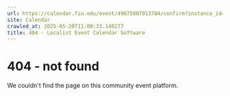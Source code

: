 ```yaml
---
url: https://calendar.fiu.edu/event/49675007913784/confirm?instance_id=49675007914809&return=https%3A%2F%2Fcalendar.fiu.edu%2Fcalendar%3Fevent_types%255B%255D%3D127584
site: Calendar
crawled_at: 2025-05-20T11:00:33.140277
title: 404 - Localist Event Calendar Software
---
```


# 404 - not found
We couldn't find the page on this community event platform.
